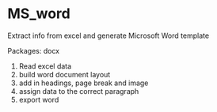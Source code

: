 # MS_word
Extract info from excel and generate Microsoft Word template

Packages:
docx

1. Read excel data
2. build word document layout
3. add in headings, page break and image
4. assign data to the correct paragraph
5. export word
